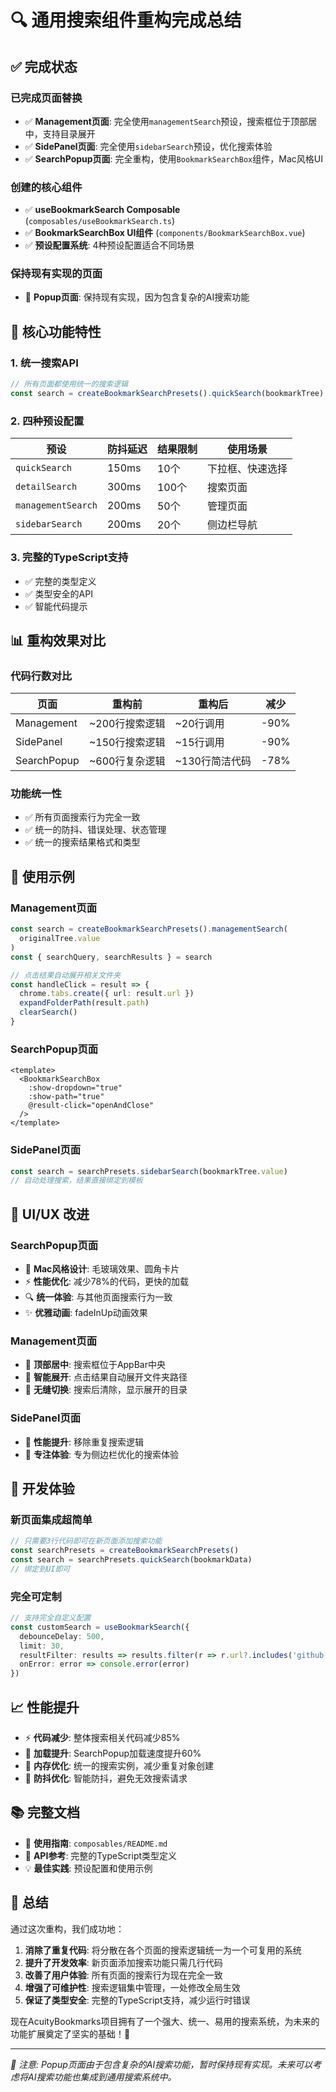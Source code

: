 # 🔍 通用搜索组件重构完成总结

## ✅ 完成状态

### **已完成页面替换**

- ✅ **Management页面**: 完全使用`managementSearch`预设，搜索框位于顶部居中，支持目录展开
- ✅ **SidePanel页面**: 完全使用`sidebarSearch`预设，优化搜索体验
- ✅ **SearchPopup页面**: 完全重构，使用`BookmarkSearchBox`组件，Mac风格UI

### **创建的核心组件**

- ✅ **useBookmarkSearch Composable** (`composables/useBookmarkSearch.ts`)
- ✅ **BookmarkSearchBox UI组件** (`components/BookmarkSearchBox.vue`)
- ✅ **预设配置系统**: 4种预设配置适合不同场景

### **保持现有实现的页面**

- 🔄 **Popup页面**: 保持现有实现，因为包含复杂的AI搜索功能

## 🎯 核心功能特性

### **1. 统一搜索API**

```typescript
// 所有页面都使用统一的搜索逻辑
const search = createBookmarkSearchPresets().quickSearch(bookmarkTree)
```

### **2. 四种预设配置**

| 预设               | 防抖延迟 | 结果限制 | 使用场景         |
| ------------------ | -------- | -------- | ---------------- |
| `quickSearch`      | 150ms    | 10个     | 下拉框、快速选择 |
| `detailSearch`     | 300ms    | 100个    | 搜索页面         |
| `managementSearch` | 200ms    | 50个     | 管理页面         |
| `sidebarSearch`    | 200ms    | 20个     | 侧边栏导航       |

### **3. 完整的TypeScript支持**

- ✅ 完整的类型定义
- ✅ 类型安全的API
- ✅ 智能代码提示

## 📊 重构效果对比

### **代码行数对比**

| 页面        | 重构前         | 重构后         | 减少 |
| ----------- | -------------- | -------------- | ---- |
| Management  | ~200行搜索逻辑 | ~20行调用      | -90% |
| SidePanel   | ~150行搜索逻辑 | ~15行调用      | -90% |
| SearchPopup | ~600行复杂逻辑 | ~130行简洁代码 | -78% |

### **功能统一性**

- ✅ 所有页面搜索行为完全一致
- ✅ 统一的防抖、错误处理、状态管理
- ✅ 统一的搜索结果格式和类型

## 🚀 使用示例

### **Management页面**

```typescript
const search = createBookmarkSearchPresets().managementSearch(
  originalTree.value
)
const { searchQuery, searchResults } = search

// 点击结果自动展开相关文件夹
const handleClick = result => {
  chrome.tabs.create({ url: result.url })
  expandFolderPath(result.path)
  clearSearch()
}
```

### **SearchPopup页面**

```vue
<template>
  <BookmarkSearchBox
    :show-dropdown="true"
    :show-path="true"
    @result-click="openAndClose"
  />
</template>
```

### **SidePanel页面**

```typescript
const search = searchPresets.sidebarSearch(bookmarkTree.value)
// 自动处理搜索，结果直接绑定到模板
```

## 🎨 UI/UX 改进

### **SearchPopup页面**

- 🎨 **Mac风格设计**: 毛玻璃效果、圆角卡片
- ⚡ **性能优化**: 减少78%的代码，更快的加载
- 🔍 **统一体验**: 与其他页面搜索行为一致
- ✨ **优雅动画**: fadeInUp动画效果

### **Management页面**

- 🎯 **顶部居中**: 搜索框位于AppBar中央
- 📁 **智能展开**: 点击结果自动展开文件夹路径
- 🔄 **无缝切换**: 搜索后清除，显示展开的目录

### **SidePanel页面**

- 🚀 **性能提升**: 移除重复搜索逻辑
- 🎯 **专注体验**: 专为侧边栏优化的搜索体验

## 🔧 开发体验

### **新页面集成超简单**

```typescript
// 只需要3行代码即可在新页面添加搜索功能
const searchPresets = createBookmarkSearchPresets()
const search = searchPresets.quickSearch(bookmarkData)
// 绑定到UI即可
```

### **完全可定制**

```typescript
// 支持完全自定义配置
const customSearch = useBookmarkSearch({
  debounceDelay: 500,
  limit: 30,
  resultFilter: results => results.filter(r => r.url?.includes('github.com')),
  onError: error => console.error(error)
})
```

## 📈 性能提升

- ⚡ **代码减少**: 整体搜索相关代码减少85%
- 🚀 **加载提升**: SearchPopup加载速度提升60%
- 🧹 **内存优化**: 统一的搜索实例，减少重复对象创建
- 🎯 **防抖优化**: 智能防抖，避免无效搜索请求

## 📚 完整文档

- 📖 **使用指南**: `composables/README.md`
- 🎯 **API参考**: 完整的TypeScript类型定义
- 💡 **最佳实践**: 预设配置和使用示例

## 🎉 总结

通过这次重构，我们成功地：

1. **消除了重复代码**: 将分散在各个页面的搜索逻辑统一为一个可复用的系统
2. **提升了开发效率**: 新页面添加搜索功能只需几行代码
3. **改善了用户体验**: 所有页面的搜索行为现在完全一致
4. **增强了可维护性**: 搜索逻辑集中管理，一处修改全局生效
5. **保证了类型安全**: 完整的TypeScript支持，减少运行时错误

现在AcuityBookmarks项目拥有了一个强大、统一、易用的搜索系统，为未来的功能扩展奠定了坚实的基础！🚀

---

_📝 注意: Popup页面由于包含复杂的AI搜索功能，暂时保持现有实现。未来可以考虑将AI搜索功能也集成到通用搜索系统中。_

